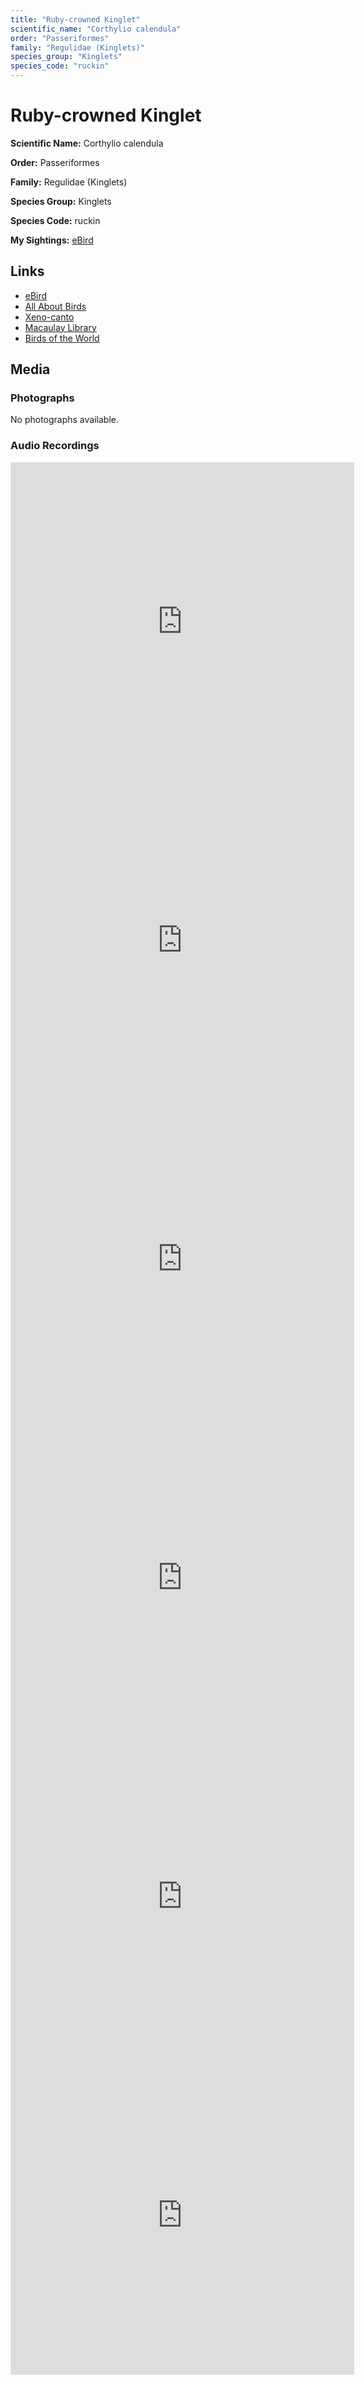 ```yaml
---
title: "Ruby-crowned Kinglet"
scientific_name: "Corthylio calendula"
order: "Passeriformes"
family: "Regulidae (Kinglets)"
species_group: "Kinglets"
species_code: "ruckin"
---
```


# Ruby-crowned Kinglet

**Scientific Name:** Corthylio calendula

**Order:** Passeriformes

**Family:** Regulidae (Kinglets)

**Species Group:** Kinglets

**Species Code:** ruckin

**My Sightings:** [eBird](https://ebird.org/lifelist?r=world&time=life&spp=ruckin)

## Links
* [eBird](https://ebird.org/species/ruckin) 
* [All About Birds](https://www.allaboutbirds.org/guide/ruckin) 
* [Xeno-canto](https://www.xeno-canto.org/species/ruckin) 
* [Macaulay Library](https://search.macaulaylibrary.org/catalog?taxonCode=ruckin&sort=rating_rank_desc)
* [Birds of the World](https://birdsoftheworld.org/bow/species/ruckin)

## Media
### Photographs
No photographs available.

### Audio Recordings
<iframe src="https://macaulaylibrary.org/asset/626557557/embed" width="550" height="510" frameborder="0" allowfullscreen></iframe>
<iframe src="https://macaulaylibrary.org/asset/626618113/embed" width="550" height="510" frameborder="0" allowfullscreen></iframe>
<iframe src="https://macaulaylibrary.org/asset/626995435/embed" width="550" height="510" frameborder="0" allowfullscreen></iframe>
<iframe src="https://macaulaylibrary.org/asset/626995436/embed" width="550" height="510" frameborder="0" allowfullscreen></iframe>
<iframe src="https://macaulaylibrary.org/asset/626559382/embed" width="550" height="510" frameborder="0" allowfullscreen></iframe>
<iframe src="https://macaulaylibrary.org/asset/626559392/embed" width="550" height="510" frameborder="0" allowfullscreen></iframe>
